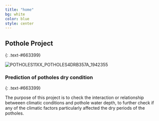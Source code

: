 ```yaml
---
title: "home"
bg: white
color: blue
style: center
---
```


## Pothole Project
{: .text-#663399}

![POTHOLES11XX_POTHOLES4DRB357A_1942355](https://user-images.githubusercontent.com/77670180/141729577-7c0b8c99-1e0b-4c76-a921-5f1f7227d988.jpg)

### Prediction of potholes dry condition
{: .text-#663399}

The purpose of this project is to check the interaction or relationship betweeen climatic conditions and pothole water depth, to further check if any of the climatic factors particularly affected the dry periods of the potholes.



